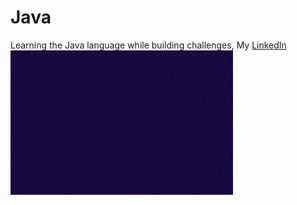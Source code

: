 # Java
Learning the Java language while building challenges, My [LinkedIn](https://www.linkedin.com/in/nadav-chen22/)
![Java - Nadav Chen](Java_programming.gif)

